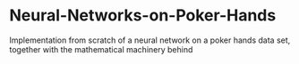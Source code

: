 # Neural-Networks-on-Poker-Hands
Implementation from scratch of a neural network on a poker hands data set, together with the mathematical machinery behind
